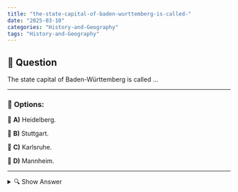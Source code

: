 ```yaml
---
title: "the-state-capital-of-baden-wurttemberg-is-called-"
date: "2025-03-10"
categories: "History-and-Geography"
tags: "History-and-Geography"
---
```


## 📌 **Question**

The state capital of Baden-Württemberg is called ...



---

### 📝 **Options:**

🔘 **A)** Heidelberg.

🔘 **B)** Stuttgart.

🔘 **C)** Karlsruhe.

🔘 **D)** Mannheim.

---

<details>
  <summary>🔍 Show Answer</summary>

  <p>
💡  <b>Correct Answer:</b>  b
  </p>
  <p>
    📖<b>Explanation:</b>
    Baden-Württemberg is a prominent state in southwestern Germany, renowned for its robust economy, automotive industry, and rich cultural heritage. The capital city plays a crucial role in the state's administration and economy. Stuttgart, known for being the headquarters of major automobile manufacturers like Mercedes-Benz and Porsche, serves as this capital. Other notable cities in Baden-Württemberg include Heidelberg, famous for its historic university; Karlsruhe, known for its judiciary and technology sectors; and Mannheim, an important industrial and economic hub. Understanding these cities helps in identifying the correct capital.
  </p>
</details>
